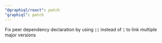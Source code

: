 ```yaml
---
"@graphiql/react": patch
"graphiql": patch
---
```


Fix peer dependency declaration by using `||` instead of `|` to link multiple major versions
